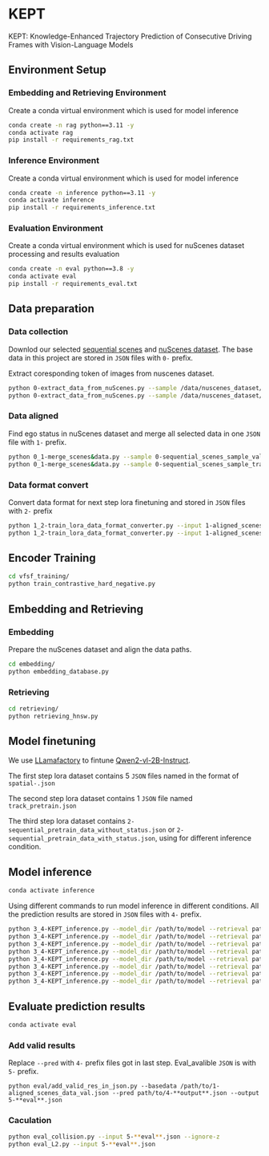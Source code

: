 # KEPT
KEPT: Knowledge-Enhanced Trajectory Prediction of Consecutive Driving Frames with Vision-Language Models
## Environment Setup
### Embedding and Retrieving Environment
Create a conda virtual environment which is used for model inference
```bash
conda create -n rag python==3.11 -y
conda activate rag
pip install -r requirements_rag.txt
```
### Inference Environment
Create a conda virtual environment which is used for model inference
```bash
conda create -n inference python==3.11 -y
conda activate inference
pip install -r requirements_inference.txt
```
### Evaluation Environment
Create a conda virtual environment which is used for nuScenes dataset processing and results evaluation
```bash
conda create -n eval python==3.8 -y
conda activate eval
pip install -r requirements_eval.txt
```
## Data preparation
### Data collection
Downlod our selected [sequential scenes](https://huggingface.co/datasets/larswang/kept_datasets/tree/main) and [nuScenes dataset](https://www.nuscenes.org/nuscenes). The base data in this project are stored in `JSON` files with `0-` prefix.

Extract coresponding token of images from nuscenes dataset.
```bash
python 0-extract_data_from_nuScenes.py --sample /data/nuscenes_dataset/v1.0-trainval/sample_data.json --input 0-sequential_scenes_val.json --output 0-sequential_scenes_sample_val.json
python 0-extract_data_from_nuScenes.py --sample /data/nuscenes_dataset/v1.0-trainval/sample_data.json --input 0-sequential_scenes_train.json --output 0-sequential_scenes_sample_train.json
```
### Data aligned
Find ego status in nuScenes dataset and merge all selected data in one `JSON` file with `1-` prefix.
```bash
python 0_1-merge_scenes&data.py --sample 0-sequential_scenes_sample_val.json --scenes 0-sequential_scenes_val.json --out 1-aligned_scenes_data_val.json
python 0_1-merge_scenes&data.py --sample 0-sequential_scenes_sample_train.json --scenes 0-sequential_scenes_train.json --out 1-aligned_scenes_data_train.json  
```
### Data format convert
Convert data format for next step lora finetuning and stored in `JSON` files with `2-` prefix
```bash
python 1_2-train_lora_data_format_converter.py --input 1-aligned_scenes_data_val.json --output 2-sequential_pretrain_data_with_status.json --status
python 1_2-train_lora_data_format_converter.py --input 1-aligned_scenes_data_val.json --output 2-sequential_pretrain_data_without_status.json
```
## Encoder Training
```bash
cd vfsf_training/
python train_contrastive_hard_negative.py
```

## Embedding and Retrieving
### Embedding
Prepare the nuScenes dataset and align the data paths.
```bash
cd embedding/
python embedding_database.py
```
### Retrieving
```bash
cd retrieving/
python retrieving_hnsw.py
```

## Model finetuning
We use [LLamafactory](https://github.com/hiyouga/LLaMA-Factory) to fintune [Qwen2-vl-2B-Instruct](https://huggingface.co/Qwen/Qwen2-VL-2B-Instruct).

The first step lora dataset contains 5 `JSON` files named in the format of `spatial-.json`

The second step lora dataset contains 1 `JSON` file named `track_pretrain.json`

The third step lora dataset contains `2-sequential_pretrain_data_without_status.json` or `2-sequential_pretrain_data_with_status.json`, using for different inference condition.
## Model inference
```bash
conda activate inference
```
Using different commands to run model inference in different conditions. All the prediction results are stored in `JSON` files with `4-` prefix.
```bash
python 3_4-KEPT_inference.py --model_dir /path/to/model --retrieval path/to/3-retrieval_results_top1.json --val /path/to/1-aligned_scenes_data_val.json --db /path/to/1-aligned_scenes_data_train.json --topk 1 --out /path/to/4-**output**.json
python 3_4-KEPT_inference.py --model_dir /path/to/model --retrieval path/to/3-retrieval_results_top2.json --val /path/to/1-aligned_scenes_data_val.json --db /path/to/1-aligned_scenes_data_train.json --topk 2 --out /path/to/4-**output**.json
python 3_4-KEPT_inference.py --model_dir /path/to/model --retrieval path/to/3-retrieval_results_top3.json --val /path/to/1-aligned_scenes_data_val.json --db /path/to/1-aligned_scenes_data_train.json --topk 3 --out /path/to/4-**output**.json
python 3_4-KEPT_inference.py --model_dir /path/to/model --retrieval path/to/3-retrieval_results_top4.json --val /path/to/1-aligned_scenes_data_val.json --db /path/to/1-aligned_scenes_data_train.json --topk 4 --out /path/to/4-**output**.json
python 3_4-KEPT_inference.py --model_dir /path/to/model --retrieval path/to/3-retrieval_results_top1.json --val /path/to/1-aligned_scenes_data_val.json --db /path/to/1-aligned_scenes_data_train.json --topk 1 --out /path/to/4-**output**.json --withstatus
python 3_4-KEPT_inference.py --model_dir /path/to/model --retrieval path/to/3-retrieval_results_top2.json --val /path/to/1-aligned_scenes_data_val.json --db /path/to/1-aligned_scenes_data_train.json --topk 2 --out /path/to/4-**output**.json --withstatus
python 3_4-KEPT_inference.py --model_dir /path/to/model --retrieval path/to/3-retrieval_results_top3.json --val /path/to/1-aligned_scenes_data_val.json --db /path/to/1-aligned_scenes_data_train.json --topk 3 --out /path/to/4-**output**.json --withstatus
python 3_4-KEPT_inference.py --model_dir /path/to/model --retrieval path/to/3-retrieval_results_top4.json --val /path/to/1-aligned_scenes_data_val.json --db /path/to/1-aligned_scenes_data_train.json --topk 4 --out /path/to/4-**output**.json --withstatus
```
## Evaluate prediction results
```bash
conda activate eval
```
### Add valid results
Replace `--pred` with `4-` prefix files got in last step. Eval_avalible `JSON` is with `5-` prefix.
```
python eval/add_valid_res_in_json.py --basedata /path/to/1-aligned_scenes_data_val.json --pred path/to/4-**output**.json --output 5-**eval**.json
```
### Caculation
```bash
python eval_collision.py --input 5-**eval**.json --ignore-z
python eval_L2.py --input 5-**eval**.json
```
